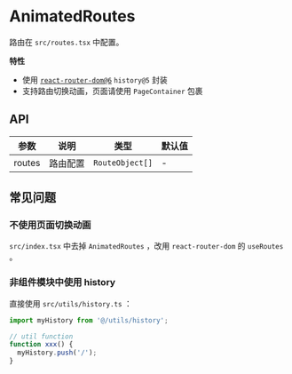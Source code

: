 # AnimatedRoutes

路由在 `src/routes.tsx` 中配置。

**特性**

- 使用 [`react-router-dom@6`](https://reactrouter.com/docs/en/v6/api#api-reference) `history@5` 封装
- 支持路由切换动画，页面请使用 `PageContainer` 包裹

## API

| 参数   | 说明     | 类型            | 默认值 |
| ------ | -------- | --------------- | ------ |
| routes | 路由配置 | `RouteObject[]` | -      |

## 常见问题

### 不使用页面切换动画

`src/index.tsx` 中去掉 `AnimatedRoutes` ，改用 `react-router-dom` 的 `useRoutes` 。

### 非组件模块中使用 history

直接使用 `src/utils/history.ts` ：

```typescript
import myHistory from '@/utils/history';

// util function
function xxx() {
  myHistory.push('/');
}
```
